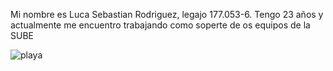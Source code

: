 Mi nombre es Luca Sebastian Rodriguez, legajo 177.053-6. Tengo 23 años y actualmente me encuentro trabajando como soperte de os equipos de la SUBE

![playa](https://github.com/user-attachments/assets/81a52ef2-e057-4668-b012-01e76958dfe2)
